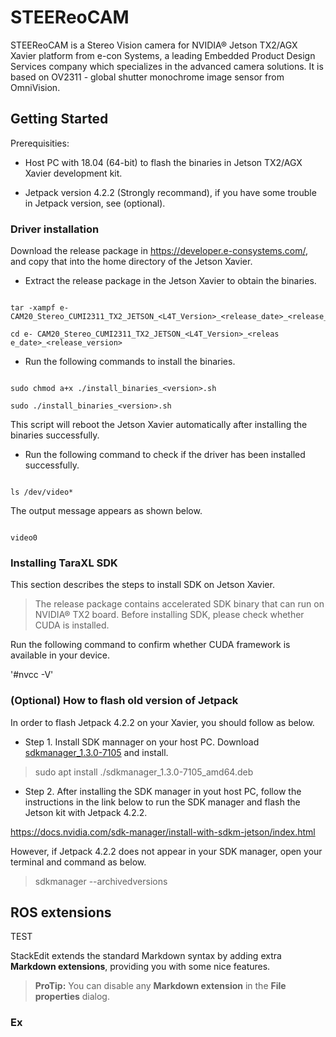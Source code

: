 
# STEEReoCAM

  

STEEReoCAM is a Stereo Vision camera for NVIDIA® Jetson TX2/AGX Xavier platform from e-con Systems, a leading Embedded Product Design Services company which specializes in the advanced camera solutions. It is based on OV2311 - global shutter monochrome image sensor from OmniVision.

  
  

## Getting Started

  

Prerequisities:

- Host PC with 18.04 (64-bit) to flash the binaries in Jetson TX2/AGX Xavier development kit.

- Jetpack version 4.2.2 (Strongly recommand), if you have some trouble in Jetpack version, see (optional).

  

  

### Driver installation

  

Download the release package in https://developer.e-consystems.com/, and copy that into the home directory of the Jetson Xavier.

- Extract the release package in the Jetson Xavier to obtain the binaries.

```

tar -xampf e-CAM20_Stereo_CUMI2311_TX2_JETSON_<L4T_Version>_<release_date>_<release_version>.tar.gz

cd e- CAM20_Stereo_CUMI2311_TX2_JETSON_<L4T_Version>_<releas e_date>_<release_version>

```

- Run the following commands to install the binaries.

```

sudo chmod a+x ./install_binaries_<version>.sh

sudo ./install_binaries_<version>.sh

```

This script will reboot the Jetson Xavier automatically after installing the binaries successfully.

- Run the following command to check if the driver has been installed successfully.

```

ls /dev/video*

```

The output message appears as shown below.

```

video0

```

### Installing TaraXL SDK

  

This section describes the steps to install SDK on Jetson Xavier.

>The release package contains accelerated SDK binary that can run on NVIDIA® TX2 board. Before installing SDK, please check whether CUDA is installed.

  

Run the following command to confirm whether CUDA framework is available in your device.

'#nvcc -V'


  

### (Optional) How to flash old version of Jetpack

  

In order to flash Jetpack 4.2.2 on your Xavier, you should follow as below.

  

- Step 1. Install SDK mannager on your host PC. Download [sdkmanager_1.3.0-7105](https://developer.nvidia.com/sdkmanager-130-7105-amd64  "sdkmanager-1.3.0-7105") and install.

> sudo apt install ./sdkmanager_1.3.0-7105_amd64.deb

- Step 2. After installing the SDK manager in yout host PC, follow the instructions in the link below to run the SDK manager and flash the Jetson kit with Jetpack 4.2.2.

https://docs.nvidia.com/sdk-manager/install-with-sdkm-jetson/index.html

However, if Jetpack 4.2.2 does not appear in your SDK manager, open your terminal and command as below.

> sdkmanager --archivedversions

  
  
  
  


## ROS extensions

  TEST

StackEdit extends the standard Markdown syntax by adding extra **Markdown extensions**, providing you with some nice features.

  

>  **ProTip:** You can disable any **Markdown extension** in the **File properties** dialog.

  
  

### Ex



```